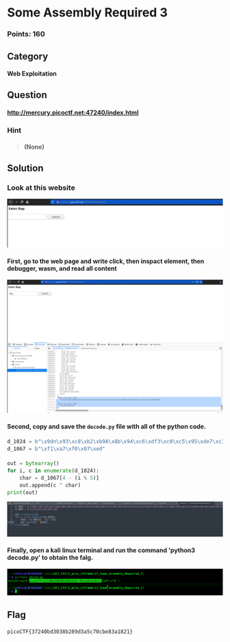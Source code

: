 # Some Assembly Required 3
### Points: 160

## Category
#### Web Exploitation

## Question
#### http://mercury.picoctf.net:47240/index.html
### Hint
>#### (None)



## Solution
### Look at this website
![pico](a/03.png)

#### First, go to the web page and write click, then inspact element, then debugger, wasm, and read all content 
![pico](a/01.png)
#### Second, copy and save the `decode.py` file with all of the python code. 
```python
d_1024 = b"\x9dn\x93\xc8\xb2\xb9A\x8b\x94\xc6\xdf3\xc0\xc5\x95\xde7\xc3\x9f\x93\xdf?\xc9\xc3\xc2\x8c2\x93\x90\xc1\x8ee\x95\x9f\xc2\x8c6\xc8\x95\xc0\x90\x00\x00"
d_1067 = b"\xf1\xa7\xf0\x07\xed"

out = bytearray()
for i, c in enumerate(d_1024):
	char = d_1067[4 - (i % 5)]
	out.append(c ^ char)
print(out)	
```
![pico](a/02.png)
#### Finally, open a kali linux terminal and run the command 'python3 decode.py' to obtain the falg. 
![pico](a/2.png)

## Flag
`picoCTF{37240bd3038b289d3a5c70cbe83a1821}`